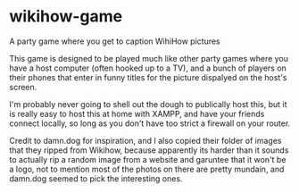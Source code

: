 # wikihow-game
A party game where you get to caption WihiHow pictures

This game is designed to be played much like other party games where you have a host computer (often hooked up to a TV), and a bunch of players on their phones that enter in funny titles for the picture dispalyed on the host's screen.

I'm probably never going to shell out the dough to publically host this, but it is really easy to host this at home with XAMPP, and have your friends connect locally, so long as you don't have too strict a firewall on your router.

Credit to damn.dog for inspiration, and I also copied their folder of images that they ripped from Wikihow, because apparently its harder than it sounds to actually rip a random image from a website and garuntee that it won't be a logo, not to mention most of the photos on there are pretty mundain, and damn.dog seemed to pick the interesting ones.
